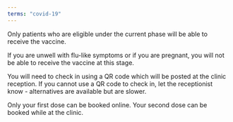 ```yaml
---
terms: "covid-19"
---
```


Only patients who are eligible under the current phase will be able to receive the vaccine.

If you are unwell with flu-like symptoms or if you are pregnant, you will not be able to receive the vaccine at this stage.

You will need to check in using a QR code which will be posted at the clinic reception. If you cannot use a QR code to check in, let the receptionist know - alternatives are available but are slower.

Only your first dose can be booked online. Your second dose can be booked while at the clinic.